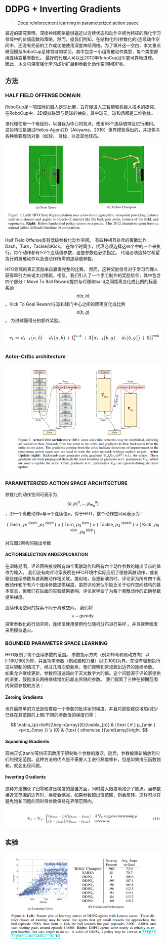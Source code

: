 # DDPG + Inverting Gradients



> [Deep reinforcement learning in parameterized action space](https://arxiv.org/abs/1511.04143)

最近的研究表明，深度神经网络能够逼近以连续状态和动作空间为特征的强化学习领域中的价值函数和策略。然而，据我们所知，在结构化的\(参数化的\)连续动作空间中，还没有先前的工作成功地使用深度神经网络。为了填补这一空白，本文重点研究模拟RoboCup足球领域的学习，其中包含一小组离散动作类型，每个类型都用连续变量参数化。 最好的代理人可以比2012年RoboCup冠军更可靠地进球。 因此，本文将深度强化学习成功扩展到参数化动作空间MDP类。

## 方法

### HALF FIELD OFFENSE DOMAIN

RoboCup是一项国际机器人足球比赛，旨在促进人工智能和机器人技术的研究。在RoboCup中，2D模拟联盟与足球的抽象，其中球员，球和场都是二维物体。

该代理使用一个低级别，以自我为中心的观点，使用58个连续值特征进行编码。这些特征是通过Helios-Agent2D（Akiyama，2010）世界模型得出的，并提供与各种重要现场对象（如球， 目标，以及其他球员。

![](../../.gitbook/assets/image%20%2847%29.png)

Half Field Offense具有低级参数化动作空间。 有四种相互排斥的离散动作：Dash，Turn，Tackle和Kick。 在每个时间步，代理必须选择这四个中的一个来执行。每个动作都有1-2个连续值参数，这些参数也必须指定。 代理必须选择它希望执行的离散动作以及该动作所需的连续值参数。

HFO领域的真正奖励来自赢得完整的比赛。 然而，这种奖励信号对于学习代理人获得牵引力来说太过稀疏。相反，我们引入了一个手工制作的奖励信号，其中包含四个部分：Move To Ball Reward提供与代理和balld之间距离变化成比例的标量奖励 $$d(a, b)$$ 。Kick To Goal Reward与球和球门中心之间的距离变化成比例 $$d(b, g)$$ 。 为进球而得分的额外奖励。

![](../../.gitbook/assets/image%20%28145%29.png)

### Actor-Critic architecture

![](../../.gitbook/assets/image%20%28109%29.png)

### PARAMETERIZED ACTION SPACE ARCHITECTURE

参数化的动作空间可表示为 $$\left(a, p_{1}^{a}, \ldots, p_{m_{a}}^{a}\right)$$ ，即一个离散动作a与m个连续值p。对于HFO，整个动作空间可表示为：

$$
\left(\text { Dash }, p_{1}^{\text { dash }}, p_{2}^{\text { dash }}\right) \cup\left(\text { Turn, } p_{3}^{\text { turn }}\right) \cup\left(\text { Tackle, } p_{4}^{\text { tackle }}\right) \cup\left(\text { Kick }, p_{5}^{\text { kick }}, p_{6}^{\text { kick }}\right)
$$

对应图2架构的输出参数

#### ACTIONSELECTION ANDEXPLORATION

在训练期间，评论网络接收所有四个离散动作和所有六个动作参数的输出节点的值作为输入。 我们没有向评论家表明在HFO环境中实际应用了哪些离散动作，或者哪些连续参数与该离散动作相关联。类似地，当更新演员时，评论家为所有四个离散动作和所有六个连续参数提供梯度。虽然评论家似乎缺乏关于动作空间结构的基本信息，但我们在后面的实验结果表明，评论家学会了为每个离散动作的正确参数提供梯度。

连续作用空间的探索不同于离散空间。 我们将 $$\epsilon-greedy$$探索参数化的行动空间，连续值使用使用均匀随机分布进行采样 。并且探索幅度采用模拟退火。

### BOUNDED PARAMETER SPACE LEARNING

HFO限制了每个连续参数的范围。 参数指示方向（例如转弯和踢动方向）以\[-180,180\]为界，并且功率参数（例如踢和力量）以\[0,100\]为界。在没有强制执行这些限制的情况下，经过几百次更新后，我们观察到常规超出边界的连续参数。 如果允许继续更新，参数将迅速趋向于天文数字大的值。这个问题源于评论家提供的渐变，鼓励演员网络继续增加已超出界限的参数。 我们探索了三种在预期范围内保留参数的方法：

#### Zeroing Gradients

也许最简单的方法是检查每一个参数的批评家的梯度，并且将那些建议增加/减少已经在其范围的上限/下限的参数值的梯度归零：

$$
\nabla_{p}=\left\{\begin{array}{ll}{\nabla_{p}} & {\text { if } p_{\min }<p<p_{\max }} \\ {0} & {\text { otherwise }}\end{array}\right.
$$

#### Squashing Gradients

双曲正切\(tanh\)等挤压函数用于限制每个参数的激活。随后，参数被重新缩放到它们的预定范围。这种方法的优点是不需要人工进行梯度修补，但是如果挤压函数饱和，就会出现问题。

#### Inverting Gradients

这种方法捕获了归零和挤压梯度的最佳方面，同时最大限度地减少了缺点。当参数接近其范围的边界时，梯度会缩减，如果参数超出值范围，则会反转。这样可以在避免饱和问题的同时将参数保持在界限范围内。

![](../../.gitbook/assets/image%20%28127%29.png)

## 实验

![](../../.gitbook/assets/image%20%2843%29.png)



